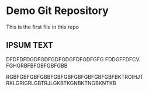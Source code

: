 # Demo Git Repository

This is the first file in this repo

## IPSUM TEXT
DFDFDFDGDFGDFGDFGDGFDFGDFGFG
FDDGFFDFCV. FGHGRBFBFGBFGBFGBB

RGBFGBFGBFGBBFGBFGBFGBFGBFGBFGBFBKTROIHJT
RKLGRIGRLGBTRJLGKBTKGNBKTNGBKNTKB
